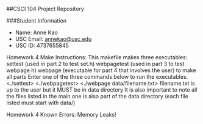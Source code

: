 ##CSCI 104 Project Repository

###Student Information
  + Name: Anne Kao
  + USC Email: annekao@usc.edu
  + USC ID: 4737655845

Homework 4 Make Instructions:
	This makefile makes three executables:
		settest (used in part 2 to test set.h)
		webpagetest (used in part 3 to test webpage.h)
		webpage (executable for part 4 that involves the user)
	<make all>
		to make all parts
	Enter one of the three commands below to run the executables.
		<./settest>
		<./webpagetest>
		<./webpage data/filename.txt>
			filename.txt is up to the user but it MUST be in data directory
			It is also important to note all the files listed in the main 	one is also part of the data directory (each file listed 		must start with data/)

Homework 4 Known Errors:
	Memory Leaks!